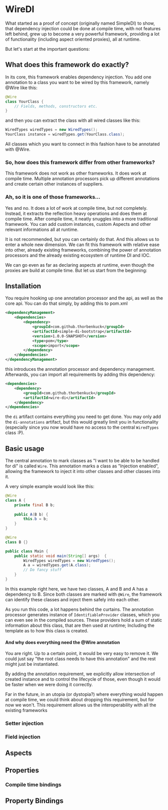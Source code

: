 # WireDI

What started as a proof of concept (originally named SimpleDI) to show, that dependency injection could be done at compile time, with not features left behind, grew up to become a very powerful framework, providing a lot of functionality (including aspect oriented proxies), all at runtime.

But let's start at the important questions:

## What does this framework do exactly?

In its core, this framework enables dependency injection. You add one annotation to a class you want to be wired by this framework, namely @Wire like this:

```java
@Wire
class YourClass {
    // Fields, methods, constructors etc.
}
```

and then you can extract the class with all wired classes like this:

```java
WiredTypes wiredTypes = new WiredTypes();
YourClass instance = wiredTypes.get(YourClass.class);
```

All classes which you want to connect in this fashion have to be annotated with @Wire.

### So, how does this framework differ from other frameworks?

This framework does not work as other frameworks. It does work at compile time. Multiple annotation processors pick up different annotations and create certain other instances of suppliers.

### Ah, so it is one of those frameworks...

Yes and no. It does a lot of work at compile time, but not completely. Instead, it extracts the reflection heavy operations and does them at compile time. After compile time, it neatly snuggles into a more traditional framework. You can add custom instances, custom Aspects and other relevant informations all at runtime.

It is not recommended, but you can certainly do that. And this allows us to enter a whole new dimension. We can fit this framework with relative ease into other, already existing frameworks, combining the power of annotation processors and the already existing ecosystem of runtime DI and IOC.

We can go even as far as declaring aspects at runtime, even though the proxies are build at compile time. But let us start from the beginning:

## Installation

You require hooking up one annotation processor and the api, as well as the core api. You can do that simply, by adding this to pom.xml

```xml
<dependencyManagement>
    <dependencies>
        <dependency>
            <groupId>com.github.thorbenkuck</groupId>
            <artifactId>simple-di-bootstrap</artifactId>
            <version>1.0.0-SNAPSHOT</version>
            <type>pom</type>
            <scope>import</scope>
        </dependency>
    </dependencies>
</dependencyManagement>
```

this introduces the annotation processor and dependency management. Afterwards, you can import all requirements by adding this dependency:

```xml
<dependencies>
    <dependency>
        <groupId>com.github.thorbenkuck</groupId>
        <artifactId>wire-di</artifactId>
    </dependency>
</dependencies>
```

the `di` artifact contains everything you need to get done. You may only add the `di-annotations` artifact, but this would greatly limit you in functionality (especially since you now would have no access to the central `WiredTypes` class :P).

## Basic usage

The central annotation to mark classes as "I want to be able to be handled for di" is called `Wire`. This annotation marks a class as "Injection enabled", allowing the framework to inject it into other classes and other classes into it.

A very simple example would look like this:

```java
@Wire
class A {
    private final B b;
    
    public A(B b) {
        this.b = b;
    }
}

@Wire
class B {}

public class Main {
    public static void main(String[] args)  {
        WiredTypes wiredTypes = new WiredTypes();
        A a = wiredTypes.get(A.class);
        // Do fancy stuff
    }
}
```

In this example right here, we have two classes, A and B and A has a dependency to B. Since both classes are marked with `@Wire`, the framework can identify these classes and inject them safely into each other.

As you run this code, a lot happens behind the curtains. The annotation processor generates instance of `IdentifiableProvider` classes, which you can even see in the compiled sources. These providers hold a sum of static information about this class, that are then used at runtime; Including the template as to how this class is created.

#### And why does everything need the @Wire annotation

You are right. Up to a certain point, it would be very easy to remove it. We could just say "the root class needs to have this annotation" and the rest might just be instantiated.

By adding the annotation requirement, we explicitly allow intersection of created instance and to control the lifecycle of those, even though it would be faster when we were doing it correctly.

Far in the future, in an utopia (or dystopia?) where everything would happen at compile time, we could think about dropping this requirement, but for now we won't. This requirement allows us the interoperability with all the existing frameworks

### Setter injection

### Field injection

## Aspects

## Properties

### Compile time bindings

## Property Bindings